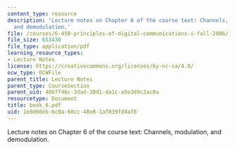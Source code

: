 ```yaml
---
content_type: resource
description: 'Lecture notes on Chapter 6 of the course text: Channels, modulation,
  and demodulation.'
file: /courses/6-450-principles-of-digital-communications-i-fall-2006/1e8d60eb6c0a68cc48e81af039fd4af6_book_6.pdf
file_size: 653430
file_type: application/pdf
learning_resource_types:
- Lecture Notes
license: https://creativecommons.org/licenses/by-nc-sa/4.0/
ocw_type: OCWFile
parent_title: Lecture Notes
parent_type: CourseSection
parent_uid: 40b7f46c-3dad-30d1-da1c-a5e3d9c2ac0a
resourcetype: Document
title: book_6.pdf
uid: 1e8d60eb-6c0a-68cc-48e8-1af039fd4af6
---
```

Lecture notes on Chapter 6 of the course text: Channels, modulation, and demodulation.